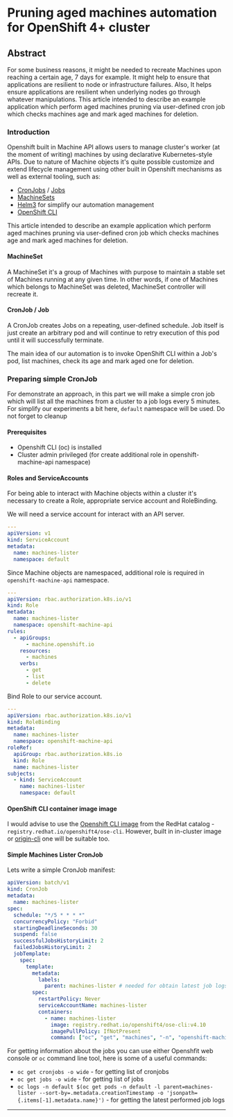 # Pruning aged machines automation for OpenShift 4+ cluster 

## Abstract

For some business reasons, it might be needed to recreate Machines upon reaching a certain age, 7 days for example.
It might help to ensure that applications are resilient to node or infrastructure failures.
Also, It helps ensure applications are resilient when underlying nodes go through whatever manipulations.
This article intended to describe an example application which perform aged machines pruning via user-defined cron job which checks machines age and mark aged machines for deletion.


### Introduction 

Openshift built in Machine API allows users to manage cluster's worker (at the moment of writing) machines by using declarative Kubernetes-style APIs.
Due to nature of Machine objects it's quite possible customize and extend lifecycle management using other built in Openshift mechanisms as well as external tooling, such as:

- [CronJobs](https://kubernetes.io/docs/concepts/workloads/controllers/cron-jobs/) / [Jobs](https://kubernetes.io/docs/concepts/workloads/controllers/job/)
- [MachineSets](https://docs.openshift.com/container-platform/4.10/machine_management/creating_machinesets/creating-machineset-aws.html#machine-api-overview_creating-machineset-aws)
- [Helm3](https://helm.sh/) for simplify our automation management 
- [OpenShift CLI](https://docs.openshift.com/container-platform/4.10/cli_reference/openshift_cli/getting-started-cli.html#cli-getting-started)

This article intended to describe an example application which perform aged machines pruning via user-defined cron job which checks machines age and mark aged machines for deletion.

#### MachineSet
A MachineSet it's a group of Machines with purpose to maintain a stable set of Machines running at any given time.
In other words, if one of Machines which belongs to MachineSet was deleted, MachineSet controller will recreate it.

#### CronJob / Job
A CronJob creates Jobs on a repeating, user-defined schedule. Job itself is just create an arbitrary pod and will
continue to retry execution of this pod until it will successfully terminate.

The main idea of our automation is to invoke OpenShift CLI within a Job's pod, list machines, check its age and mark aged one for deletion. 


### Preparing simple CronJob

For demonstrate an approach, in this part we will make a simple cron job which will list all the machines from a cluster to a job logs every 5 minutes.
For simplify our experiments a bit here, `default` namespace will be used. Do not forget to cleanup 

#### Prerequisites
- Openshift CLI (oc) is installed
- Cluster admin privileged (for create additional role in openshift-machine-api namespace)

#### Roles and ServiceAccounts

For being able to interact with Machine objects within a cluster it's necessary to create a Role, appropriate service account and RoleBinding.

We will need a service account for interact with an API server.
```yaml
---
apiVersion: v1
kind: ServiceAccount
metadata:
  name: machines-lister
  namespace: default
```  

Since Machine objects are namespaced, additional role is required in `openshift-machine-api` namespace.
```yaml
---
apiVersion: rbac.authorization.k8s.io/v1
kind: Role
metadata:
  name: machines-lister
  namespace: openshift-machine-api
rules:
  - apiGroups:
      - machine.openshift.io
    resources:
      - machines
    verbs:
      - get
      - list
      - delete
```

Bind Role to our service account.
```yaml
---
apiVersion: rbac.authorization.k8s.io/v1
kind: RoleBinding
metadata:
  name: machines-lister
  namespace: openshift-machine-api
roleRef:
  apiGroup: rbac.authorization.k8s.io
  kind: Role
  name: machines-lister
subjects:
  - kind: ServiceAccount
    name: machines-lister
    namespace: default
```

#### OpenShift CLI container image image

I would advise to use the [Openshift CLI image](https://catalog.redhat.com/software/containers/openshift4/ose-cli/5cd9ba3f5a13467289f4d51d) from the RedHat catalog - `registry.redhat.io/openshift4/ose-cli`.
However, built in in-cluster image or [origin-cli](https://quay.io/repository/openshift/origin-cli) one will be suitable too. 


#### Simple Machines Lister CronJob

Lets write a simple CronJob manifest:

```yaml
apiVersion: batch/v1
kind: CronJob
metadata:
  name: machines-lister
spec:
  schedule: "*/5 * * * *"
  concurrencyPolicy: "Forbid"
  startingDeadlineSeconds: 30
  suspend: false
  successfulJobsHistoryLimit: 2
  failedJobsHistoryLimit: 2
  jobTemplate:
    spec:
      template:
        metadata:
          labels:
            parent: machines-lister # needed for obtain latest job logs
        spec:
          restartPolicy: Never
          serviceAccountName: machines-lister
          containers:
            - name: machines-lister
              image: registry.redhat.io/openshift4/ose-cli:v4.10
              imagePullPolicy: IfNotPresent
              command: ["oc", "get", "machines", "-n", "openshift-machine-api", "-o", "wide"]
```

For getting information about the jobs you can use either Openshfit web console or `oc` command line tool, here is some of a useful commands:

* `oc get cronjobs -o wide` - for getting list of cronjobs
* `oc get jobs -o wide` - for getting list of jobs
* `oc logs -n default $(oc get pods -n default -l parent=machines-lister --sort-by=.metadata.creationTimestamp -o 'jsonpath={.items[-1].metadata.name}')` - for getting the latest performed job logs


------------
